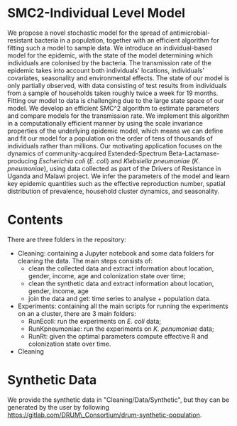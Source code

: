 # SMC2-Individual Level Model
We propose a novel stochastic model for the spread of antimicrobial-resistant bacteria in a population, together with an efficient algorithm for fitting such a model to sample data. We introduce an individual-based model for the epidemic, with the state of the model determining which individuals are colonised by the bacteria. The transmission rate of the epidemic takes into account both individuals' locations, individuals' covariates, seasonality and environmental effects. The state of our model is only partially observed, with data consisting of test results from individuals from a sample of households taken roughly twice a week for 19 months. Fitting our model to data is challenging due to the large state space of our model. We develop an efficient SMC^2 algorithm to estimate parameters and compare models for the transmission rate. We implement this algorithm in a computationally efficient manner by using the scale invariance properties of the underlying epidemic model, which means we can define and fit our model for a population on the order of tens of thousands of individuals rather than millions. Our motivating application focuses on the dynamics of community-acquired Extended-Spectrum Beta-Lactamase-producing _Escherichia coli_ (_E. coli_) and _Klebsiella pneumoniae_ (_K. pneumoniae_), using data collected as part of the Drivers of Resistance in Uganda and Malawi project. We infer the parameters of the model and learn key epidemic quantities such as the effective reproduction number, spatial distribution of prevalence, household cluster dynamics, and seasonality.

# Contents
There are three folders in the repository:
- Cleaning: containing a Jupyter notebook and some data folders for cleaning the data. The main steps consists of:
  - clean the collected data and extract information about location, gender, income, age and colonization state over time;
  - clean the synthetic data and extract information about location, gender, income, age
  - join the data and get: time series to analyse + population data.
- Experiments: containing all the main scripts for running the experiments on an a cluster, there are 3 main folders:
  - RunEcoli: run the experiments on _E. coli_ data;
  - RunKpneumoniae: run the experiments on _K. penumoniae_ data;
  - RunRt: given the optimal parameters compute effective R and colonization state over time.
- Cleaning

# Synthetic Data
We provide the synthetic data in "Cleaning/Data/Synthetic", but they can be generated by the user by following https://gitlab.com/DRUM\_Consortium/drum-synthetic-population.
